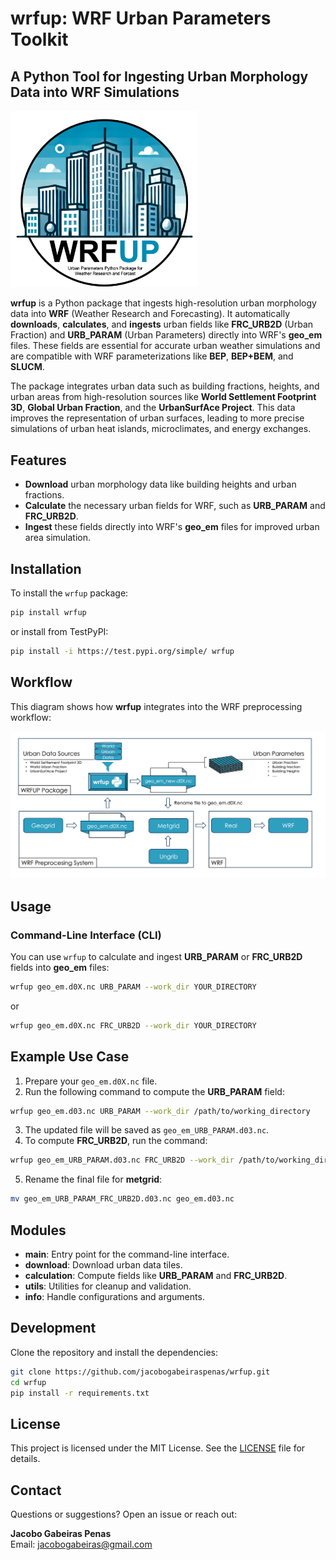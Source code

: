 
# wrfup: WRF Urban Parameters Toolkit
## A Python Tool for Ingesting Urban Morphology Data into WRF Simulations

<img src="https://raw.githubusercontent.com/jacobogabeiraspenas/wrfup/main/docs/source/_static/logo_wrfup.png" alt="wrfup logo" width="300">

**wrfup** is a Python package that ingests high-resolution urban morphology data into **WRF** (Weather Research and Forecasting). It automatically **downloads**, **calculates**, and **ingests** urban fields like **FRC_URB2D** (Urban Fraction) and **URB_PARAM** (Urban Parameters) directly into WRF's **geo_em** files. These fields are essential for accurate urban weather simulations and are compatible with WRF parameterizations like **BEP**, **BEP+BEM**, and **SLUCM**.

The package integrates urban data such as building fractions, heights, and urban areas from high-resolution sources like **World Settlement Footprint 3D**, **Global Urban Fraction**, and the **UrbanSurfAce Project**. This data improves the representation of urban surfaces, leading to more precise simulations of urban heat islands, microclimates, and energy exchanges.

## Features

- **Download** urban morphology data like building heights and urban fractions.
- **Calculate** the necessary urban fields for WRF, such as **URB_PARAM** and **FRC_URB2D**.
- **Ingest** these fields directly into WRF's **geo_em** files for improved urban area simulation.

## Installation

To install the `wrfup` package:

```bash
pip install wrfup
```

or install from TestPyPI:

```bash
pip install -i https://test.pypi.org/simple/ wrfup
```

## Workflow

This diagram shows how **wrfup** integrates into the WRF preprocessing workflow:

![wrfup workflow](https://raw.githubusercontent.com/jacobogabeiraspenas/wrfup/main/docs/source/_static/workflow_wrfup.png)

## Usage

### Command-Line Interface (CLI)

You can use `wrfup` to calculate and ingest **URB_PARAM** or **FRC_URB2D** fields into **geo_em** files:

```bash
wrfup geo_em.d0X.nc URB_PARAM --work_dir YOUR_DIRECTORY
```

or

```bash
wrfup geo_em.d0X.nc FRC_URB2D --work_dir YOUR_DIRECTORY
```

## Example Use Case

1. Prepare your `geo_em.d0X.nc` file.
2. Run the following command to compute the **URB_PARAM** field:

```bash
wrfup geo_em.d03.nc URB_PARAM --work_dir /path/to/working_directory
```

3. The updated file will be saved as `geo_em_URB_PARAM.d03.nc`. 
4. To compute **FRC_URB2D**, run the command:

```bash
wrfup geo_em_URB_PARAM.d03.nc FRC_URB2D --work_dir /path/to/working_directory
```

5. Rename the final file for **metgrid**:

```bash
mv geo_em_URB_PARAM_FRC_URB2D.d03.nc geo_em.d03.nc
```

## Modules

- **main**: Entry point for the command-line interface.
- **download**: Download urban data tiles.
- **calculation**: Compute fields like **URB_PARAM** and **FRC_URB2D**.
- **utils**: Utilities for cleanup and validation.
- **info**: Handle configurations and arguments.

## Development

Clone the repository and install the dependencies:

```bash
git clone https://github.com/jacobogabeiraspenas/wrfup.git
cd wrfup
pip install -r requirements.txt
```

## License

This project is licensed under the MIT License. See the [LICENSE](LICENSE) file for details.

## Contact

Questions or suggestions? Open an issue or reach out:

**Jacobo Gabeiras Penas**  
Email: jacobogabeiras@gmail.com

